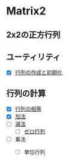 # Matrix2

## 2x2の正方行列

## ユーティリティ

- [x] [行列の作成と初期化](utility.md)

## 行列の計算

- [x] [行列の相等](equal.md)
- [x] [加法](add.md)
- [ ] [減法](sub.md)
  - [ ]  [ゼロ行列](zero.md)

- [ ] 乗法
  - [ ] 単位行列

